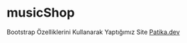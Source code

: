 # musicShop
Bootstrap Özelliklerini Kullanarak Yaptığımız Site
[Patika.dev](https://www.patika.dev/tr)
